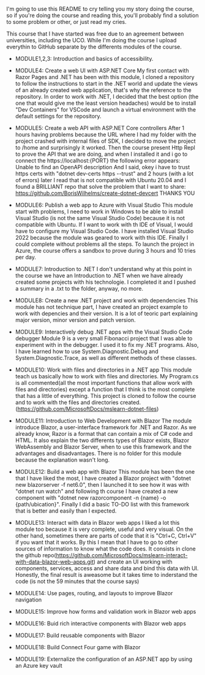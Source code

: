 I'm going to use this README to cry telling you my story doing the course, so if you're doing the course and reading this, you'll probably find a solution to some problem or other, or just read my cries.

This course that I have started was free due to an agreement between universities, including the UCO. While I'm doing the course I upload everythin to GitHub separate by the differents modules of 
the course.
- MODULE1,2,3: Introduction and basics of accessibility.

- MODULE4: Create a web UI with ASP.NET Core
My first contact with Razor Pages and .NET has been with this module, I cloned a repository to follow the instructions to start in the .NET world and update the views 
of an already created web application, that's why the reference to the repository.
In order to work with .NET, I decided that the best option (the one that would give me the least version headaches) would be to install "Dev Containers" for VSCode and 
launch a virtual environment with the default settings for the repository.

- MODULE5: Create a web API with ASP.NET Core controllers
After 1 hours having problems because the URL where I had my folder with the project crashed with internal files of SDK, I decided to move the project to /home and surprisingly it worked. Then the course present Http Repl to prove the API that we are doing, and when I installed it and i go to connect the https://localhost:{PORT} the following error appears:
Unable to find an OpenAPI description
And I said, okey i have to trust https certs with "dotnet dev-certs https --trust" and 2 hours (with a lot of errors) later I read that is not compatible with Ubuntu 20.04 and I found a BRILLIANT repo that solve the problem that I want to share: https://github.com/BorisWilhelms/create-dotnet-devcert THANKS YOU

- MODULE6: Publish a web app to Azure with Visual Studio
This module start with problems, I need to work in Windows to be able to install Visual Studio (is not the same Visual Studio Code) because it is not compatible
with Ubuntu. If I want to work with th IDE of Visual, I would have to configure my Visual Studio Code.
I have installed Visual Studio 2022 because the module was geared to work with this IDE. Finally I could complete without problems all the steps.
To launch the project in Azure, the course offers a sandbox to prove  during 3 hours and 10 tries per day.

- MODULE7: Introduction to .NET
I don't understand why at this point in the course we have an Introduction to .NET when we have already created some projects with his technologie.
I completed it and I pushed a summary in a .txt to the folder, anyway, no more.

- MODULE8: Create a new .NET project and work with dependencies
This module has not technique part, I have created an project example to work with depencies and their version. It is a lot of teoric part explaining major version, minor version and patch version.

- MODULE9: Interactively debug .NET apps with the Visual Studio Code debugger
Module 9 is a very small Fibonacci project that I was able to experiment with in the debugger. I used it to fix my .NET programs. Also, I have learned how to use System.Diagnostic.Debug and System.Diagnostic.Trace, as well as different methods of these classes.

- MODULE10: Work with files and directories in a .NET app
This module teach us basically how to work with files and directories. My Program.cs is all commented(all the most important functions that allow work with files and directories) except a function that I think is the most complete that has a little of everything.
This project is cloned to follow the course and to work with the files and directories created. (https://github.com/MicrosoftDocs/mslearn-dotnet-files)

- MODULE11: Introduction to Web Development with Blazor
The module introduce Blazor, a user-interface framework for .NET and Razor. As we already know, Razor is a format that can contain a mix of C# code and HTML. It also explain the two differents types of Blazor exists, Blazor WebAssembly and Blazor Server, when to use this framework and the advantages and disadvantages.
There is no folder for this module because the explanation wasn't long.

- MODULE12: Build a web app with Blazor
This module has been the one that I have liked the most, I have created a Blazor project with "dotnet new blazorserver -f net6.0", then I launched it to see how it was with "dotnet run watch" and following th course I have created a new component with "dotnet new razorcomponent -n {name} -o {path/ubication}". Finally I did a basic TO-DO list with this framework that is better and easily than I expected.

- MODULE13: Interact with data in Blazor web apps
I liked a lot this module too because it is very complete, useful and very visual. On the other hand, sometimes there are parts of code that it is "Ctrl+C, Ctrl+V" if you want that it works. By this I mean that I have to go to other sources of information to know what the code does.  It consists in clone the github repo(https://github.com/MicrosoftDocs/mslearn-interact-with-data-blazor-web-apps.git) and create an UI working with components,  services, access and share data and bind this data with UI. Honestly, the final result is aweasome but it takes time to inderstand the code (is not the 59 minutes that the course says)

- MODULE14: Use pages, routing, and layouts to improve Blazor navigation
- MODULE15: Improve how forms and validation work in Blazor web apps
- MODULE16: Buid rich interactive components with Blazor web apps
- MODULE17: Build reusable components with Blazor
- MODULE18: Build Connect Four game with Blazor
- MODULE19: Externalize the configuration of an ASP.NET app by using an Azure key vault
